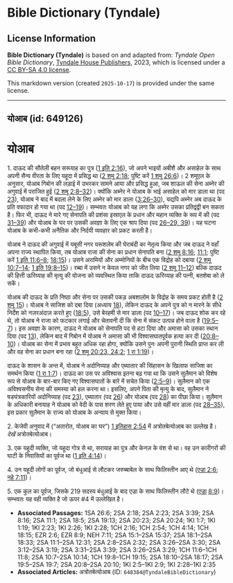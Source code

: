 # Bible Dictionary (Tyndale)

## License Information

**Bible Dictionary (Tyndale)** is based on and adapted from: _Tyndale Open Bible Dictionary_, [Tyndale House Publishers](https://tyndaleopenresources.com/), 2023, which is licensed under a [CC BY-SA 4.0 license](https://creativecommons.org/licenses/by-sa/4.0/legalcode.en).

This markdown version (created `2025-10-17`) is provided under the same license.



--------------------------------

## योआब (id: 649126)

योआब
====

1\. दाऊद की सौतेली बहन सरूयाह का पुत्र ([1 इति 2:16](https://ref.ly/1Chr2:16)), जो अपने भाइयों अबीशै और असाहेल के साथ अपनी सैन्य वीरता के लिए यहूदा में प्रसिद्ध था ([2 शमू 2:18](https://ref.ly/2Sam2:18); पुष्टि करें [1 शमू 26:6](https://ref.ly/1Sam26:6))। 2 शमूएल के अनुसार, योआब गिबोन की लड़ाई में उभरकर सामने आया और प्रसिद्ध हुआ, जब शाऊल की सेना अब्नेर की अगुवाई में पराजित हुई ([2 शमू 2:8–32](https://ref.ly/2Sam2:8-2Sam2:32))। क्योंकि अब्नेर ने योआब के भाई असाहेल को मार डाला था (पद [23](https://ref.ly/2Sam2:23)), योआब ने बाद में बदला लेने के लिए अब्नेर को मार डाला ([3:26–30](https://ref.ly/2Sam3:26-2Sam3:30)), यद्यपि अब्नेर अब दाऊद के प्रति वफादार हो गया था (पद [12–19](https://ref.ly/2Sam3:12-2Sam3:19))। सम्भवतः योआब को यह लगा कि अब्नेर उसका प्रतिद्वंद्वी बन सकता है। फिर भी, दाऊद ने मारे गए सेनापति की प्रशंसा इस्राएल के प्रधान और महान व्यक्ति के रूप में की (पद [31–39](https://ref.ly/2Sam3:31-2Sam3:39)) और योआब के घर पर उसकी अवज्ञा के लिए एक श्राप दिया (पद [26–29, 39](https://ref.ly/2Sam3:26-2Sam3:29,2Sam3:39))। यह घटना योआब के कभी\-कभी अनैतिक और निर्दयी व्यवहार को प्रकट करती है।

योआब ने दाऊद की अगुवाई में यबूसी नगर यरूशलेम की घेराबंदी का नेतृत्व किया और जब दाऊद ने वहाँ अपना राज्य स्थापित किया, तब योआब राजा की सेना का प्रधान सेनापति बना ([2 शमू 8:16](https://ref.ly/2Sam8:16); [11:1](https://ref.ly/2Sam11:1); पुष्टि करें [1 इति 11:6–8](https://ref.ly/1Chr11:6-1Chr11:8); [18:15](https://ref.ly/1Chr18:15))। उसने अरामियों और अम्मोनियों के बीच एक विद्रोह को दबाया ([2 शमू 10:7–14](https://ref.ly/2Sam10:7-2Sam10:14); [1 इति 19:8–15](https://ref.ly/1Chr19:8-1Chr19:15))। रब्बा में उसने न केवल नगर को जीत लिया ([2 शमू 11–12](https://ref.ly/2Sam11:1-2Sam12:31)) बल्कि दाऊद की हित्ती ऊरिय्याह की मृत्यु की योजना को व्यवस्थित किया ताकि दाऊद ऊरिय्याह की पत्नी, बतशेबा को ले सकें।

योआब की दाऊद के प्रति निष्ठा और सेना पर उसकी पकड़ अबशालोम के विद्रोह के समय प्रकट होती है ([2 शमू 15](https://ref.ly/2Sam15:1-2Sam15:37))। योआब ने साजिश को दबा दिया (अध्याय [18](https://ref.ly/2Sam18:1-2Sam18:33)), लेकिन दाऊद के अपने पुत्र को न मारने के सीधे निर्देश को नज़रअंदाज़ करते हुए ([18:5](https://ref.ly/2Sam18:5)), उसे बेरहमी से मार डाला (पद [10–17](https://ref.ly/2Sam18:10-2Sam18:17))। जब दाऊद शोक कर रहे थे, तो योआब ने राजा को फटकार लगाई और चेतावनी दी कि सेना में संकट उत्पन्न होने वाला है ([19:5–7](https://ref.ly/2Sam19:5-2Sam19:7))। इस अवज्ञा के कारण, दाऊद ने योआब को सेनापति पद से हटा दिया और अमासा को उसका स्थान दिया (पद [13](https://ref.ly/2Sam19:13)), लेकिन बाद में गिबोन में योआब ने अमासा की भी विश्वासघातपूर्वक हत्या कर दी ([20:8–10](https://ref.ly/2Sam20:8-2Sam20:10))। योआब का सेना में प्रभाव बहुत अधिक रहा होगा, क्योंकि उसने पुनः अपनी पुरानी स्थिति प्राप्त कर ली और वह सेना का प्रधान बना रहा ([2 शमू 20:23, 24:2](https://ref.ly/2Sam20:23,2Sam20:24); [1 रा 1:19](https://ref.ly/1Kgs1:19))।

दाऊद के शासन के अन्त में, योआब ने अदोनिय्याह और एब्यातार की सिंहासन के खिलाफ साजिश का समर्थन किया ([1 रा 1:7](https://ref.ly/1Kgs1:7))। दाऊद का उस पर अविश्वास इतना बढ़ गया था कि उसने सुलैमान को विशेष रूप से योआब के बार\-बार किए गए विश्वासघातों के बारे में सचेत किया ([2:5–9](https://ref.ly/1Kgs2:5-1Kgs2:9))। सुलैमान को एक अविश्वसनीय सेना की समस्या को हल करना था। इसलिए, अपने पिता की मृत्यु के बाद, सुलैमान ने षड्यंत्रकारियों अदोनिय्याह (पद [23](https://ref.ly/1Kgs2:23)), एब्यातार (पद [26](https://ref.ly/1Kgs2:26)) और योआब (पद [28](https://ref.ly/1Kgs2:28)) का पीछा किया। सुलैमान के अधिकारी बनायाह ने योआब को वेदी के पास शरण लेते हुए पाया और उसे वहीं मार डाला (पद [28–35](https://ref.ly/1Kgs2:28-1Kgs2:35)), इस प्रकार सुलैमान के राज्य को योआब के अन्याय से मुक्त किया।

2\. केजेवी अनुवाद में (“अतारोत, योआब का घर”) [1 इतिहास 2:54](https://ref.ly/1Chr2:54) में अत्रोतबेत्योआब का उल्लेख है। *देखें* अत्रोतबेत्योआब।

3\. एक यहूदी व्यक्ति, जो यहूदा गोत्र से था, सरायाह का पुत्र और केनज़ के वंश से था। वह उन कारीगरों की घाटी के निवासियों का पूर्वज था ([1 इति 4:14](https://ref.ly/1Chr4:14))।

4\. उन यहूदी लोगों का पूर्वज, जो बंधुआई से लौटकर जरुब्बाबेल के साथ फिलिस्तीन आए थे ([एज्रा 2:6](https://ref.ly/Ezra2:6); [नहे 7:11](https://ref.ly/Neh7:11))।

5\. एक कुल का पूर्वज, जिसके 219 सदस्य बंधुआई के बाद एज्रा के साथ फिलिस्तीन लौटे थे ([एज्रा](https://ref.ly/Ezra2:6) [8:9](https://ref.ly/Ezra8:9))। सम्भवतः यह वही व्यक्ति है जो ऊपर \#4 में उल्लेखित है।

* **Associated Passages:** 1SA 26:6; 2SA 2:18; 2SA 2:23; 2SA 3:39; 2SA 8:16; 2SA 11:1; 2SA 18:5; 2SA 19:13; 2SA 20:23; 2SA 20:24; 1KI 1:7; 1KI 1:19; 1KI 2:23; 1KI 2:26; 1KI 2:28; 1CH 2:16; 1CH 2:54; 1CH 4:14; 1CH 18:15; EZR 2:6; EZR 8:9; NEH 7:11; 2SA 15:1–2SA 15:37; 2SA 18:1–2SA 18:33; 2SA 11:1–2SA 12:31; 2SA 2:8–2SA 2:32; 2SA 3:26–2SA 3:30; 2SA 3:12–2SA 3:19; 2SA 3:31–2SA 3:39; 2SA 3:26–2SA 3:29; 1CH 11:6–1CH 11:8; 2SA 10:7–2SA 10:14; 1CH 19:8–1CH 19:15; 2SA 18:10–2SA 18:17; 2SA 19:5–2SA 19:7; 2SA 20:8–2SA 20:10; 1KI 2:5–1KI 2:9; 1KI 2:28–1KI 2:35
* **Associated Articles:** अत्रोतबेत्योआब (ID: `648384@TyndaleBibleDictionary`)


